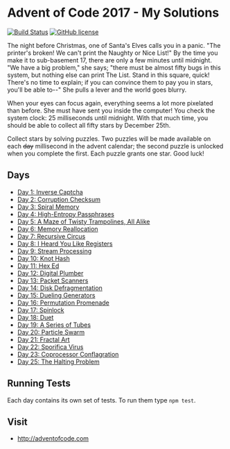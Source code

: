 # Advent of Code 2017 - My Solutions
[![Build Status](https://travis-ci.org/mariotacke/advent-of-code-2017.svg?branch=master)](https://travis-ci.org/mariotacke/advent-of-code-2017) [![GitHub license](https://img.shields.io/badge/license-MIT-blue.svg)](https://raw.githubusercontent.com/mariotacke/advent-of-code-2017/master/LICENSE)

The night before Christmas, one of Santa's Elves calls you in a panic. "The printer's broken! We can't print the Naughty or Nice List!" By the time you make it to sub-basement 17, there are only a few minutes until midnight. "We have a big problem," she says; "there must be almost fifty bugs in this system, but nothing else can print The List. Stand in this square, quick! There's no time to explain; if you can convince them to pay you in stars, you'll be able to--" She pulls a lever and the world goes blurry.

When your eyes can focus again, everything seems a lot more pixelated than before. She must have sent you inside the computer! You check the system clock: 25 milliseconds until midnight. With that much time, you should be able to collect all fifty stars by December 25th.

Collect stars by solving puzzles. Two puzzles will be made available on each ~~day~~ millisecond in the advent calendar; the second puzzle is unlocked when you complete the first. Each puzzle grants one star. Good luck!

## Days

- [Day 1: Inverse Captcha](day-01-inverse-captcha/)
- [Day 2: Corruption Checksum](day-02-corruption-checksum/)
- [Day 3: Spiral Memory](day-03-spiral-memory/)
- [Day 4: High-Entropy Passphrases](day-04-high-entropy-passphrases/)
- [Day 5: A Maze of Twisty Trampolines, All Alike](day-05-a-maze-of-twisty-trampolines/)
- [Day 6: Memory Reallocation](day-06-memory-reallocation/)
- [Day 7: Recursive Circus](day-07-recursive-circus/)
- [Day 8: I Heard You Like Registers](day-08-i-heard-you-like-registers/)
- [Day 9: Stream Processing](day-09-stream-processing/)
- [Day 10: Knot Hash](day-10-knot-hash/)
- [Day 11: Hex Ed](day-11-hex-ed/)
- [Day 12: Digital Plumber](day-12-digital-plumber/)
- [Day 13: Packet Scanners](day-13-packet-scanners/)
- [Day 14: Disk Defragmentation](day-14-disk-defragmentation/)
- [Day 15: Dueling Generators](day-15-dueling-generators/)
- [Day 16: Permutation Promenade](day-16-permutation-promenade/)
- [Day 17: Spinlock](day-17-spinlock/)
- [Day 18: Duet](day-18-duet/)
- [Day 19: A Series of Tubes](day-19-a-series-of-tubes/)
- [Day 20: Particle Swarm](day-20-particle-swarm/)
- [Day 21: Fractal Art](day-21-fractal-art/)
- [Day 22: Sporifica Virus](day-22-sporifica-virus/)
- [Day 23: Coprocessor Conflagration](day-23-coprocessor-conflagration/)
- [Day 25: The Halting Problem](day-25-halting-problem/)

## Running Tests

Each day contains its own set of tests. To run them type `npm test`.

## Visit
- http://adventofcode.com
